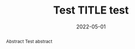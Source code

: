 ---
title: "Test TITLE test"
date: 2022-05-01
authors: "**Lecomte, H.**, Rosat, S., Mandea, M., Boy, J.-P. and Pfeffer, J."
publication_types: "2"
abstract: "Abstract Test abstract"
publication: "Journal of Geophysical Research: Solid Earth"
info: ", 126, e2021JB021918"
doi: "https://doi.org/10.1029/2021JB021918"
note: ""
folder_name: "test2020test"
---